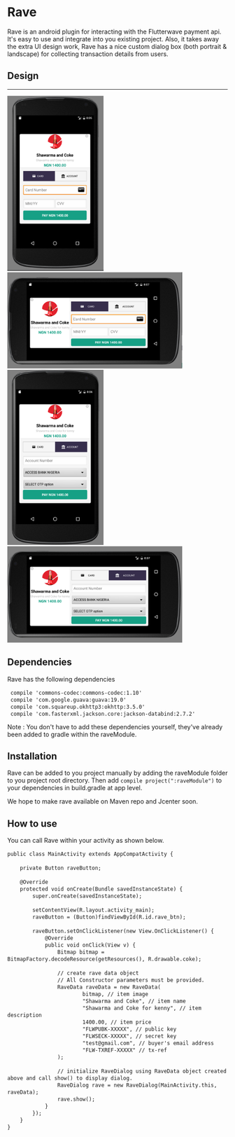 # Rave
Rave is an android plugin for interacting with the Flutterwave payment api. It's easy to use and integrate into you existing project. Also, it takes away the extra UI design work, Rave has a nice custom dialog box (both portrait & landscape) for collecting transaction details from users.

## Design

***
<img src="SC/card_portrait.png" alt="card" height = "400px" width = "220px"/>
<img src="SC/card_land.png" alt="card" height = "220px" width = "400px"/>

<img src="SC/account_portrait.png" alt="card" height = "400px" width = "220px"/>
<img src="SC/account_land.png" alt="card" height = "220px" width = "400px"/>


## Dependencies

Rave has the following dependencies

     compile 'commons-codec:commons-codec:1.10'
     compile 'com.google.guava:guava:19.0'
     compile 'com.squareup.okhttp3:okhttp:3.5.0'
     compile 'com.fasterxml.jackson.core:jackson-databind:2.7.2'


Note : You don't have to add these dependencies yourself, they've already been added to gradle within the raveModule.


## Installation

Rave can be added to you project manually by adding the raveModule folder to you project root directory.
Then add `compile project(":raveModule")` to your dependencies in build.gradle at app level.

We hope to make rave available on Maven repo and Jcenter soon.


## How to use

You can call Rave within your activity as shown below.
```
public class MainActivity extends AppCompatActivity {

    private Button raveButton;

    @Override
    protected void onCreate(Bundle savedInstanceState) {
        super.onCreate(savedInstanceState);

        setContentView(R.layout.activity_main);
        raveButton = (Button)findViewById(R.id.rave_btn);

        raveButton.setOnClickListener(new View.OnClickListener() {
            @Override
            public void onClick(View v) {
                Bitmap bitmap = BitmapFactory.decodeResource(getResources(), R.drawable.coke);

                // create rave data object
                // All Constructor parameters must be provided.
                RaveData raveData = new RaveData(
                        bitmap, // item image
                        "Shawarma and Coke", // item name
                        "Shawarma and Coke for kenny", // item description
                        1400.00, // item price
                        "FLWPUBK-XXXXX", // public key
                        "FLWSECK-XXXXX", // secret key
                        "test@gmail.com", // buyer's email address
                        "FLW-TXREF-XXXXX" // tx-ref
                );

                // initialize RaveDialog using RaveData object created above and call show() to display dialog.
                RaveDialog rave = new RaveDialog(MainActivity.this, raveData);
                rave.show();
            }
        });
    }
}
```

